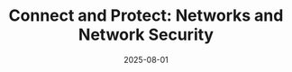---
title: "Connect and Protect: Networks and Network Security"
title_es: "Conecta y Protege: Redes y Seguridad de Redes"
issuer: "Google"
issuer_es: "Google"
date: "2025-08-01"
category: "Cybersecurity"
category_es: "Ciberseguridad"
type: "certification"
type_es: "certificación"
credential_id: "DUVLOO1NPSG5"
credential_url: "https://www.coursera.org/account/accomplishments/verify/DUVLOO1NPSG5"
pdf_url: "/certificates/pdf/Google_Connect_and_Protect_Networks_and_Network_Security.pdf"
image: "/certificates/img/Google_Connect_and_Protect_Networks_and_Network_Security.webp"
description: "This course, the third in the Google Cybersecurity Certificate, teaches you how data is sent and received over a network and how to secure a network against intrusion. You will learn about network components, protocols, models (like TCP/IP and OSI), and techniques for system and network hardening."
description_es: "Este curso, el tercero del Certificado de Ciberseguridad de Google, te enseña cómo se envían y reciben los datos a través de una red y cómo proteger una red contra intrusiones. Aprenderás sobre componentes de red, protocolos, modelos (como TCP/IP y OSI) y técnicas de 'endurecimiento' (hardening) de sistemas y redes."
skills: ["Network Security","TCP/IP Model","OSI Model","Network Protocols","Cloud Computing","Network Hardening","Operating System Hardening","Security Incident Response","Network Components"]
featured: true
duration: "11 hours"
duration_es: "11 horas"
study_hours: "11 hours (approximately)"
study_hours_es: "11 horas (aproximadamente)"
content_covered: [
  "Networking Fundamentals and Models",
  "Network Protocols and Tools",
  "Network Attacks and Threat Mitigation",
  "System and Network Hardening"
]
content_covered_es: [
  "Fundamentos y Modelos de Redes",
  "Protocolos y Herramientas de Red",
  "Ataques de Red y Mitigación de Amenazas",
  "Endurecimiento de Sistemas y Redes"
]
learning_outcomes: [
  "Define the types of networks and components of networks.",
  "Illustrate how data is sent and received over a network and recognize common network attacks.",
  "Understand how to secure a network against intrusion tactics and describe security architecture.",
  "Describe system hardening and network hardening techniques."
]
learning_outcomes_es: [
  "Definir los tipos de redes y componentes de las redes.",
  "Ilustrar cómo se envían y reciben los datos a través de una red y reconocer los ataques de red comunes.",
  "Comprender cómo proteger una red contra tácticas de intrusión y describir la arquitectura de seguridad.",
  "Describir las técnicas de endurecimiento (hardening) de sistemas y redes."
]
---